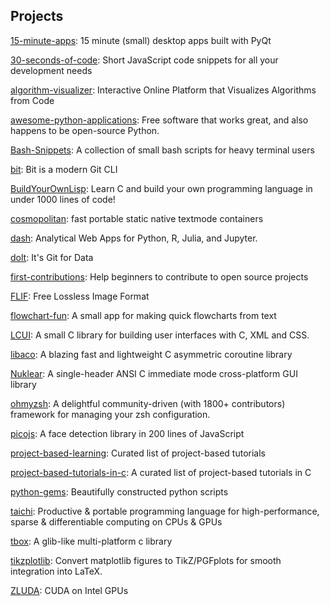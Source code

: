 ## Projects
[15-minute-apps](https://github.com/learnpyqt/15-minute-apps): 15 minute (small) desktop apps built with PyQt

[30-seconds-of-code](https://github.com/30-seconds/30-seconds-of-code): Short JavaScript code snippets for all your development needs

[algorithm-visualizer](https://github.com/algorithm-visualizer/algorithm-visualizer): Interactive Online Platform that Visualizes Algorithms from Code

[awesome-python-applications](https://github.com/mahmoud/awesome-python-applications): Free software that works great, and also happens to be open-source Python.

[Bash-Snippets](https://github.com/alexanderepstein/Bash-Snippets): A collection of small bash scripts for heavy terminal users

[bit](https://github.com/chriswalz/bit): Bit is a modern Git CLI

[BuildYourOwnLisp](https://github.com/orangeduck/BuildYourOwnLisp): Learn C and build your own programming language in under 1000 lines of code!

[cosmopolitan](https://github.com/jart/cosmopolitan): fast portable static native textmode containers

[dash](https://github.com/plotly/dash): Analytical Web Apps for Python, R, Julia, and Jupyter.

[dolt](https://github.com/dolthub/dolt): It's Git for Data

[first-contributions](https://github.com/firstcontributions/first-contributions): Help beginners to contribute to open source projects

[FLIF](https://github.com/FLIF-hub/FLIF): Free Lossless Image Format

[flowchart-fun](https://github.com/tone-row/flowchart-fun): A small app for making quick flowcharts from text

[LCUI](https://github.com/lc-soft/LCUI): A small C library for building user interfaces with C, XML and CSS.

[libaco](https://github.com/hnes/libaco): A blazing fast and lightweight C asymmetric coroutine library

[Nuklear](https://github.com/Immediate-Mode-UI/Nuklear): A single-header ANSI C immediate mode cross-platform GUI library

[ohmyzsh](https://github.com/ohmyzsh/ohmyzsh): A delightful community-driven (with 1800+ contributors) framework for managing your zsh configuration.

[picojs](https://github.com/nenadmarkus/picojs): A face detection library in 200 lines of JavaScript

[project-based-learning](https://github.com/tuvtran/project-based-learning): Curated list of project-based tutorials

[project-based-tutorials-in-c](https://github.com/rby90/project-based-tutorials-in-c): A curated list of project-based tutorials in C

[python-gems](https://github.com/RealHacker/python-gems): Beautifully constructed python scripts

[taichi](https://github.com/taichi-dev/taichi): Productive & portable programming language for high-performance, sparse & differentiable computing on CPUs & GPUs

[tbox](https://github.com/tboox/tbox): A glib-like multi-platform c library

[tikzplotlib](https://github.com/nschloe/tikzplotlib): Convert matplotlib figures to TikZ/PGFplots for smooth integration into LaTeX.

[ZLUDA](https://github.com/vosen/ZLUDA): CUDA on Intel GPUs

